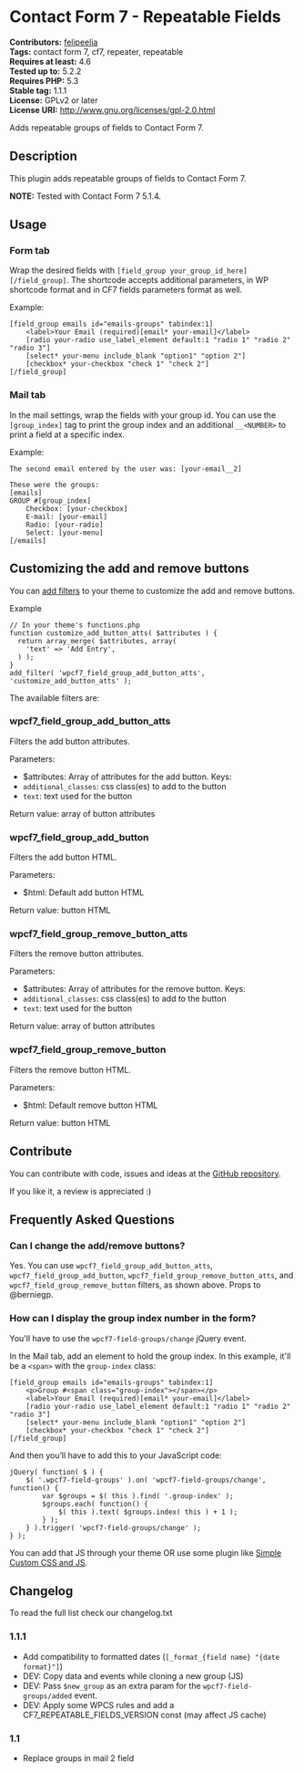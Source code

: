 # Contact Form 7 - Repeatable Fields #
**Contributors:** [felipeelia](https://profiles.wordpress.org/felipeelia)  
**Tags:** contact form 7, cf7, repeater, repeatable  
**Requires at least:** 4.6  
**Tested up to:** 5.2.2  
**Requires PHP:** 5.3  
**Stable tag:** 1.1.1  
**License:** GPLv2 or later  
**License URI:** http://www.gnu.org/licenses/gpl-2.0.html  

Adds repeatable groups of fields to Contact Form 7.

## Description ##
This plugin adds repeatable groups of fields to Contact Form 7.

**NOTE:** Tested with Contact Form 7 5.1.4.

## Usage ##

### Form tab ###
Wrap the desired fields with `[field_group your_group_id_here][/field_group]`. The shortcode accepts additional parameters, in WP shortcode format and in CF7 fields parameters format as well.

Example:
~~~~
[field_group emails id="emails-groups" tabindex:1]
	<label>Your Email (required)[email* your-email]</label>
	[radio your-radio use_label_element default:1 "radio 1" "radio 2" "radio 3"]
	[select* your-menu include_blank "option1" "option 2"]
	[checkbox* your-checkbox "check 1" "check 2"]
[/field_group]
~~~~

### Mail tab ###
In the mail settings, wrap the fields with your group id. You can use the `[group_index]` tag to print the group index and an additional `__<NUMBER>` to print a field at a specific index.

Example:
~~~~
The second email entered by the user was: [your-email__2]

These were the groups:
[emails]
GROUP #[group_index]
	Checkbox: [your-checkbox]
	E-mail: [your-email]
	Radio: [your-radio]
	Select: [your-menu]
[/emails]
~~~~

## Customizing the add and remove buttons ##
You can [add filters](https://developer.wordpress.org/reference/functions/add_filter/) to your theme to customize the add and remove buttons.

Example
~~~
// In your theme's functions.php
function customize_add_button_atts( $attributes ) {
  return array_merge( $attributes, array(
    'text' => 'Add Entry',
  ) );
}
add_filter( 'wpcf7_field_group_add_button_atts', 'customize_add_button_atts' );
~~~

The available filters are:

### wpcf7_field_group_add_button_atts ###

Filters the add button attributes.

Parameters:
* $attributes: Array of attributes for the add button. Keys:
 * `additional_classes`: css class(es) to add to the button
 * `text`: text used for the button

Return value: array of button attributes

### wpcf7_field_group_add_button ###

Filters the add button HTML.

Parameters:
* $html: Default add button HTML

Return value: button HTML

### wpcf7_field_group_remove_button_atts ###

Filters the remove button attributes.

Parameters:
* $attributes: Array of attributes for the remove button. Keys:
 * `additional_classes`: css class(es) to add to the button
 * `text`: text used for the button

Return value: array of button attributes

### wpcf7_field_group_remove_button ###

Filters the remove button HTML.

Parameters:
* $html: Default remove button HTML

Return value: button HTML

## Contribute ##
You can contribute with code, issues and ideas at the [GitHub repository](https://github.com/felipeelia/cf7-repeatable-fields).

If you like it, a review is appreciated :)

## Frequently Asked Questions ##

### Can I change the add/remove buttons? ###

Yes. You can use `wpcf7_field_group_add_button_atts`, `wpcf7_field_group_add_button`, `wpcf7_field_group_remove_button_atts`, and `wpcf7_field_group_remove_button` filters, as shown above. Props to @berniegp.

### How can I display the group index number in the form? ###

You'll have to use the `wpcf7-field-groups/change` jQuery event.

In the Mail tab, add an element to hold the group index. In this example, it'll be a `<span>` with the `group-index` class:
~~~
[field_group emails id="emails-groups" tabindex:1]
	<p>Group #<span class="group-index"></span></p>
	<label>Your Email (required)[email* your-email]</label>
	[radio your-radio use_label_element default:1 "radio 1" "radio 2" "radio 3"]
	[select* your-menu include_blank "option1" "option 2"]
	[checkbox* your-checkbox "check 1" "check 2"]
[/field_group]
~~~

And then you’ll have to add this to your JavaScript code:
~~~
jQuery( function( $ ) {
	$( '.wpcf7-field-groups' ).on( 'wpcf7-field-groups/change', function() {
		var $groups = $( this ).find( '.group-index' );
		$groups.each( function() {
			$( this ).text( $groups.index( this ) + 1 );
		} );
	} ).trigger( 'wpcf7-field-groups/change' );
} );
~~~

You can add that JS through your theme OR use some plugin like [Simple Custom CSS and JS](https://wordpress.org/plugins/custom-css-js/).

## Changelog ##

To read the full list check our changelog.txt

### 1.1.1 ###

* Add compatibility to formatted dates (`[_format_{field name} "{date format}"]`)
* DEV: Copy data and events while cloning a new group (JS)
* DEV: Pass `$new_group` as an extra param for the `wpcf7-field-groups/added` event.
* DEV: Apply some WPCS rules and add a CF7_REPEATABLE_FIELDS_VERSION const (may affect JS cache)

### 1.1 ###

* Replace groups in mail 2 field
